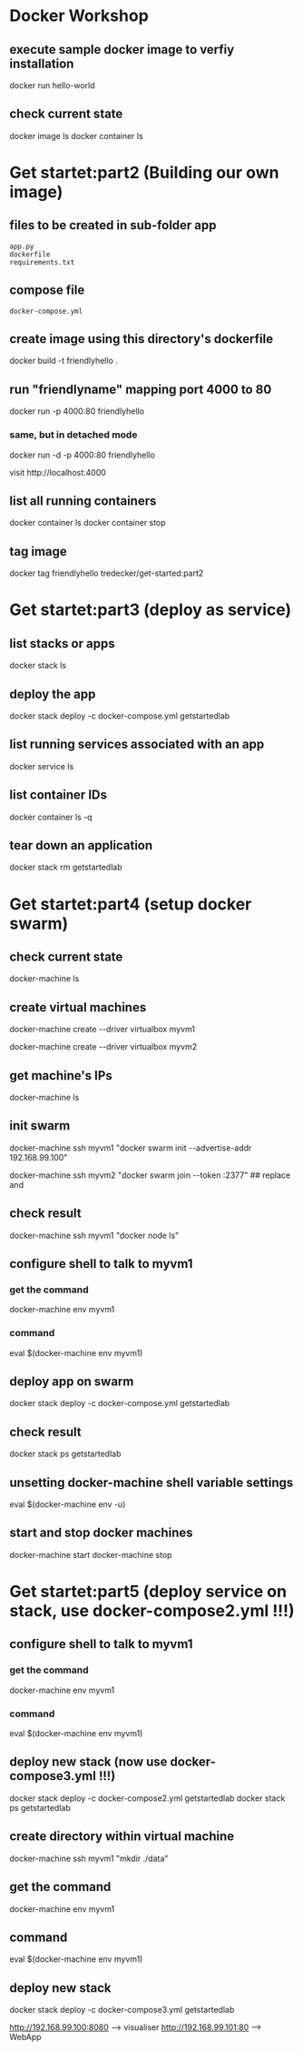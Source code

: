 # Docker Workshop


## execute sample docker image to verfiy installation
docker run hello-world

## check current state
docker image ls
docker container ls

# Get startet:part2 (Building our own image)
## files to be created in sub-folder app
	app.py
	dockerfile
	requirements.txt

## compose file
	docker-compose.yml

## create image using this directory's dockerfile
docker build -t friendlyhello .

## run "friendlyname" mapping port 4000 to 80
docker run -p 4000:80 friendlyhello

### same, but in detached mode
docker run -d -p 4000:80 friendlyhello         

visit http://localhost:4000

## list all running containers
docker container ls
docker container stop <name>

## tag image
docker tag friendlyhello tredecker/get-started:part2  


# Get startet:part3 (deploy as service)
## list stacks or apps
docker stack ls                                            

## deploy the app
docker stack deploy -c docker-compose.yml getstartedlab

## list running services associated with an app
docker service ls 
## list container IDs
docker container ls -q                                      
## tear down an application
docker stack rm getstartedlab                             

# Get startet:part4 (setup docker swarm)

## check current state
docker-machine ls

## create virtual machines
docker-machine create --driver virtualbox myvm1

docker-machine create --driver virtualbox myvm2

## get machine's IPs
docker-machine ls

## init swarm
docker-machine ssh myvm1 "docker swarm init --advertise-addr 192.168.99.100"

docker-machine ssh myvm2 "docker swarm join --token <token> <ip>:2377" ## replace <token> and <ip>

## check result
docker-machine ssh myvm1 "docker node ls"

## configure shell to talk to myvm1
### get the command
docker-machine env myvm1
### command
eval $(docker-machine env myvm1)

## deploy app on swarm
docker stack deploy -c docker-compose.yml getstartedlab

## check result
docker stack ps getstartedlab

## unsetting docker-machine shell variable settings
eval $(docker-machine env -u)

## start and stop docker machines
docker-machine start <machine-name>
docker-machine stop <machine-name>

# Get startet:part5 (deploy service on stack, use docker-compose2.yml !!!)

## configure shell to talk to myvm1
### get the command
docker-machine env myvm1
### command
eval $(docker-machine env myvm1)

## deploy new stack (now use docker-compose3.yml !!!)
docker stack deploy -c docker-compose2.yml getstartedlab
docker stack ps getstartedlab

## create directory within virtual machine
docker-machine ssh myvm1 "mkdir ./data"

## get the command
docker-machine env myvm1
## command
eval $(docker-machine env myvm1)

## deploy new stack
docker stack deploy -c docker-compose3.yml getstartedlab

http://192.168.99.100:8080 --> visualiser
http://192.168.99.101:80   --> WebApp
